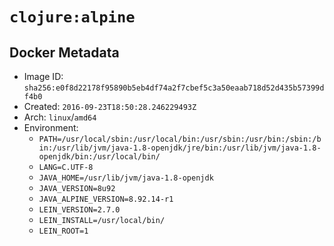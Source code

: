 # `clojure:alpine`

## Docker Metadata

- Image ID: `sha256:e0f8d22178f95890b5eb4df74a2f7cbef5c3a50eaab718d52d435b57399df4b0`
- Created: `2016-09-23T18:50:28.246229493Z`
- Arch: `linux`/`amd64`
- Environment:
  - `PATH=/usr/local/sbin:/usr/local/bin:/usr/sbin:/usr/bin:/sbin:/bin:/usr/lib/jvm/java-1.8-openjdk/jre/bin:/usr/lib/jvm/java-1.8-openjdk/bin:/usr/local/bin/`
  - `LANG=C.UTF-8`
  - `JAVA_HOME=/usr/lib/jvm/java-1.8-openjdk`
  - `JAVA_VERSION=8u92`
  - `JAVA_ALPINE_VERSION=8.92.14-r1`
  - `LEIN_VERSION=2.7.0`
  - `LEIN_INSTALL=/usr/local/bin/`
  - `LEIN_ROOT=1`
